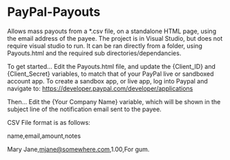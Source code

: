 # PayPal-Payouts
Allows mass payouts from a *.csv file, on a standalone HTML page, using the email address of the payee.
The project is in Visual Studio, but does not require visual studio to run.  It can be ran directly from a folder, using Payouts.html and the required sub directories/dependancies.

To get started...
Edit the Payouts.html file, and update the {Client_ID} and {Client_Secret} variables, to match that of your PayPal live or sandboxed account app.
To create a sandbox app, or live app, log into Paypal and navigate to: https://developer.paypal.com/developer/applications

Then...
Edit the {Your Company Name} variable, which will be shown in the subject line of the notification email sent to the payee.


CSV File format is as follows:


name,email,amount,notes

Mary Jane,mjane@somewhere.com,1.00,For gum.
